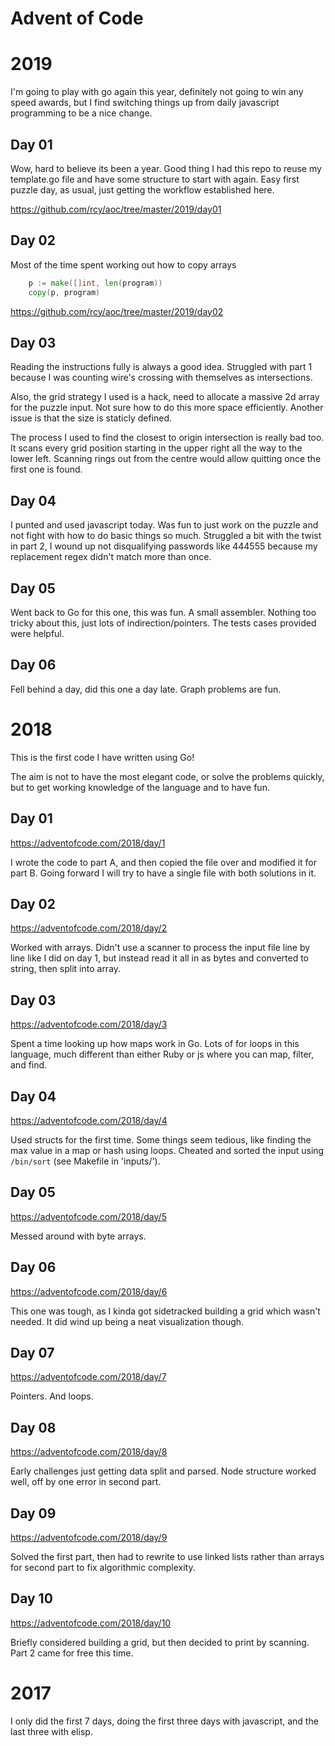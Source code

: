 # Advent of Code

# 2019

I'm going to play with go again this year, definitely not going to win
any speed awards, but I find switching things up from daily
javascript programming to be a nice change.

## Day 01

Wow, hard to believe its been a year.  Good thing I had this repo to
reuse my template.go file and have some structure to start with again.
Easy first puzzle day, as usual, just getting the workflow established
here.

https://github.com/rcy/aoc/tree/master/2019/day01

## Day 02

Most of the time spent working out how to copy arrays

```go
	p := make([]int, len(program))
	copy(p, program)
```

https://github.com/rcy/aoc/tree/master/2019/day02

## Day 03

Reading the instructions fully is always a good idea.  Struggled with part 1 because I was counting wire's crossing with themselves as intersections.

Also, the grid strategy I used is a hack, need to allocate a massive 2d array for the puzzle input.  Not sure how to do this more space efficiently.  Another issue is that the size is staticly defined.

The process I used to find the closest to origin intersection is really bad too.  It scans every grid position starting in the upper right all the way to the lower left.  Scanning rings out from the centre would allow quitting once the first one is found.

## Day 04

I punted and used javascript today.  Was fun to just work on the puzzle and not fight with how to do basic things so much.  Struggled a bit with the twist in part 2, I wound up not disqualifying passwords like 444555 because my replacement regex didn't match more than once.

## Day 05

Went back to Go for this one, this was fun.  A small assembler.  Nothing too tricky about this, just lots of indirection/pointers.  The tests cases provided were helpful.

## Day 06

Fell behind a day, did this one a day late.  Graph problems are fun.

# 2018

This is the first code I have written using Go!

The aim is not to have the most elegant code, or solve the problems
quickly, but to get working knowledge of the language and to have fun.

## Day 01
https://adventofcode.com/2018/day/1

I wrote the code to part A, and then copied the file over and modified
it for part B.  Going forward I will try to have a single file with
both solutions in it.

## Day 02
https://adventofcode.com/2018/day/2

Worked with arrays.  Didn't use a scanner to process the input file
line by line like I did on day 1, but instead read it all in as bytes
and converted to string, then split into array.

## Day 03
https://adventofcode.com/2018/day/3

Spent a time looking up how maps work in Go.  Lots of for loops in
this language, much different than either Ruby or js where you can
map, filter, and find.

## Day 04
https://adventofcode.com/2018/day/4

Used structs for the first time.  Some things seem tedious, like
finding the max value in a map or hash using loops.  Cheated and
sorted the input using `/bin/sort` (see Makefile in 'inputs/').

## Day 05
https://adventofcode.com/2018/day/5

Messed around with byte arrays.

## Day 06
https://adventofcode.com/2018/day/6

This one was tough, as I kinda got sidetracked building a grid which
wasn't needed.  It did wind up being a neat visualization though.

## Day 07
https://adventofcode.com/2018/day/7

Pointers.  And loops.

## Day 08
https://adventofcode.com/2018/day/8

Early challenges just getting data split and parsed.  Node structure
worked well, off by one error in second part.

## Day 09
https://adventofcode.com/2018/day/9

Solved the first part, then had to rewrite to use linked lists rather
than arrays for second part to fix algorithmic complexity.

## Day 10
https://adventofcode.com/2018/day/10

Briefly considered building a grid, but then decided to print by
scanning.  Part 2 came for free this time.

# 2017

I only did the first 7 days, doing the first three days with javascript, and the last three with elisp.
